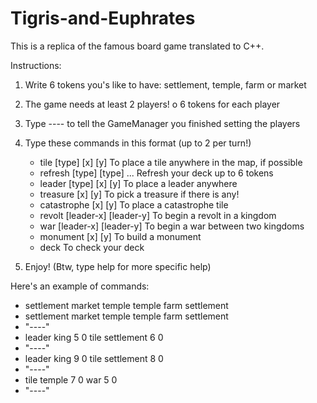 # Tigris-and-Euphrates

This is a replica of the famous board game translated to C++.

Instructions:
1) Write 6 tokens you's like to have: settlement, temple, farm or market

2) The game needs at least 2 players! o 6 tokens for each player

3) Type ---- to tell the GameManager you finished setting the players

4) Type these commands in this format (up to 2 per turn!)
    - tile [type] [x] [y] To place a tile anywhere in the map, if possible
    - refresh [type] [type] ... Refresh your deck up to 6 tokens
    - leader [type] [x] [y] To place a leader anywhere						 
    - treasure [x] [y] To pick a treasure if there is any!						  
    - catastrophe [x] [y] To place a catastrophe tile		  
    - revolt [leader-x] [leader-y] To begin a revolt in a kingdom			  
    - war [leader-x] [leader-y] To begin a war between two kingdoms		  
    - monument [x] [y] To build a monument
    - deck To check your deck	
    
5) Enjoy! (Btw, type help for more specific help)

Here's an example of commands:

- settlement market temple temple farm settlement
- settlement market temple temple farm settlement 
- "----"
- leader king 5 0 tile settlement 6 0 
- "----"
- leader king 9 0 tile settlement 8 0 
- "----"
- tile temple 7 0 war 5 0 
- "----"
